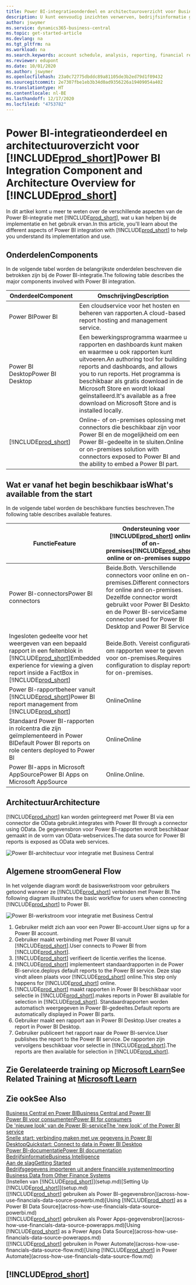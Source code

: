 ```yaml
---
title: Power BI-integratieonderdeel en architectuuroverzicht voor Business Central | Microsoft Docs
description: U kunt eenvoudig inzichten verwerven, bedrijfsinformatie genereren en KPI's vaststellen op basis van uw Business Central-gegevens met de Business Central-apps voor Power BI.
author: jswymer
ms.service: dynamics365-business-central
ms.topic: get-started-article
ms.devlang: na
ms.tgt_pltfrm: na
ms.workload: na
ms.search.keywords: account schedule, analysis, reporting, financial report, business intelligence, KPI
ms.reviewer: edupont
ms.date: 10/01/2020
ms.author: jswymer
ms.openlocfilehash: 23a0c72775dbddc89a81105de3b2ed79d1f09432
ms.sourcegitcommit: 2e7307fbe1eb3b34d0ad9356226a19409054a402
ms.translationtype: HT
ms.contentlocale: nl-BE
ms.lasthandoff: 12/17/2020
ms.locfileid: "4753782"
---
```

# <a name="power-bi-integration-component-and-architecture-overview-for-prod_short"></a><span data-ttu-id="0d89e-103">Power BI-integratieonderdeel en architectuuroverzicht voor [!INCLUDE[prod_short](includes/prod_short.md)]</span><span class="sxs-lookup"><span data-stu-id="0d89e-103">Power BI Integration Component and Architecture Overview for [!INCLUDE[prod_short](includes/prod_short.md)]</span></span>

<span data-ttu-id="0d89e-104">In dit artikel komt u meer te weten over de verschillende aspecten van de Power BI-integratie met [!INCLUDE[prod_short](includes/prod_short.md)], wat u kan helpen bij de implementatie en het gebruik ervan.</span><span class="sxs-lookup"><span data-stu-id="0d89e-104">In this article, you'll learn about the different aspects of Power BI integration with [!INCLUDE[prod_short](includes/prod_short.md)] to help you understand its implementation and use.</span></span>

## <a name="components"></a><span data-ttu-id="0d89e-105">Onderdelen</span><span class="sxs-lookup"><span data-stu-id="0d89e-105">Components</span></span>

<span data-ttu-id="0d89e-106">In de volgende tabel worden de belangrijkste onderdelen beschreven die betrokken zijn bij de Power BI-integratie.</span><span class="sxs-lookup"><span data-stu-id="0d89e-106">The following table describes the major components involved with Power BI integration.</span></span>

|<span data-ttu-id="0d89e-107">Onderdeel</span><span class="sxs-lookup"><span data-stu-id="0d89e-107">Component</span></span>|<span data-ttu-id="0d89e-108">Omschrijving</span><span class="sxs-lookup"><span data-stu-id="0d89e-108">Description</span></span>|
|---------|-----------|
|<span data-ttu-id="0d89e-109">Power BI</span><span class="sxs-lookup"><span data-stu-id="0d89e-109">Power BI</span></span>|<span data-ttu-id="0d89e-110">Een cloudservice voor het hosten en beheren van rapporten.</span><span class="sxs-lookup"><span data-stu-id="0d89e-110">A cloud-based report hosting and management service.</span></span>|
|<span data-ttu-id="0d89e-111">Power BI Desktop</span><span class="sxs-lookup"><span data-stu-id="0d89e-111">Power BI Desktop</span></span>|<span data-ttu-id="0d89e-112">Een bewerkingsprogramma waarmee u rapporten en dashboards kunt maken en waarmee u ook rapporten kunt uitvoeren.</span><span class="sxs-lookup"><span data-stu-id="0d89e-112">An authoring tool for building reports and dashboards, and allows you to run reports.</span></span> <span data-ttu-id="0d89e-113">Het programma is beschikbaar als gratis download in de Microsoft Store en wordt lokaal geïnstalleerd.</span><span class="sxs-lookup"><span data-stu-id="0d89e-113">It's available as a free download on Microsoft Store and is installed locally.</span></span>|
|[!INCLUDE[prod_short](includes/prod_short.md)]|<span data-ttu-id="0d89e-114">Online- of on-premises oplossing met connectors die beschikbaar zijn voor Power BI en de mogelijkheid om een Power BI-gedeelte in te sluiten.</span><span class="sxs-lookup"><span data-stu-id="0d89e-114">Online or on-premises solution with connectors exposed to Power BI and the ability to embed a Power BI part.</span></span>|

## <a name="whats-available-from-the-start"></a><span data-ttu-id="0d89e-115">Wat er vanaf het begin beschikbaar is</span><span class="sxs-lookup"><span data-stu-id="0d89e-115">What's available from the start</span></span>

<span data-ttu-id="0d89e-116">In de volgende tabel worden de beschikbare functies beschreven.</span><span class="sxs-lookup"><span data-stu-id="0d89e-116">The following table describes available features.</span></span>

|<span data-ttu-id="0d89e-117">Functie</span><span class="sxs-lookup"><span data-stu-id="0d89e-117">Feature</span></span>|<span data-ttu-id="0d89e-118">Ondersteuning voor [!INCLUDE[prod_short](includes/prod_short.md)] online of on-premises</span><span class="sxs-lookup"><span data-stu-id="0d89e-118">[!INCLUDE[prod_short](includes/prod_short.md)] online or on-premises support</span></span>|
|-------|---------------------|
|<span data-ttu-id="0d89e-119">Power BI-connectors</span><span class="sxs-lookup"><span data-stu-id="0d89e-119">Power BI connectors</span></span>|<span data-ttu-id="0d89e-120">Beide.</span><span class="sxs-lookup"><span data-stu-id="0d89e-120">Both.</span></span> <span data-ttu-id="0d89e-121">Verschillende connectors voor online en on-premises.</span><span class="sxs-lookup"><span data-stu-id="0d89e-121">Different connectors for online and on-premises.</span></span> <span data-ttu-id="0d89e-122">Dezelfde connector wordt gebruikt voor Power BI Desktop en de Power BI-service</span><span class="sxs-lookup"><span data-stu-id="0d89e-122">Same connector used for Power BI Desktop and Power BI Service</span></span> |
|<span data-ttu-id="0d89e-123">Ingesloten gedeelte voor het weergeven van een bepaald rapport in een feitenblok in [!INCLUDE[prod_short](includes/prod_short.md)]</span><span class="sxs-lookup"><span data-stu-id="0d89e-123">Embedded experience for viewing a given report inside a FactBox in [!INCLUDE[prod_short](includes/prod_short.md)]</span></span>|<span data-ttu-id="0d89e-124">Beide.</span><span class="sxs-lookup"><span data-stu-id="0d89e-124">Both.</span></span> <span data-ttu-id="0d89e-125">Vereist configuratie om rapporten weer te geven voor on-premises.</span><span class="sxs-lookup"><span data-stu-id="0d89e-125">Requires configuration to display reports for on-premises.</span></span>|
|<span data-ttu-id="0d89e-126">Power BI-rapportbeheer vanuit [!INCLUDE[prod_short](includes/prod_short.md)]</span><span class="sxs-lookup"><span data-stu-id="0d89e-126">Power BI report management from [!INCLUDE[prod_short](includes/prod_short.md)]</span></span>|<span data-ttu-id="0d89e-127">Online</span><span class="sxs-lookup"><span data-stu-id="0d89e-127">Online</span></span>|
|<span data-ttu-id="0d89e-128">Standaard Power BI-rapporten in rolcentra die zijn geïmplementeerd in Power BI</span><span class="sxs-lookup"><span data-stu-id="0d89e-128">Default Power BI reports on role centers deployed to Power BI</span></span>|<span data-ttu-id="0d89e-129">Online</span><span class="sxs-lookup"><span data-stu-id="0d89e-129">Online</span></span>|
|<span data-ttu-id="0d89e-130">Power BI-apps in Microsoft AppSource</span><span class="sxs-lookup"><span data-stu-id="0d89e-130">Power BI Apps on Microsoft AppSource</span></span>|<span data-ttu-id="0d89e-131">Online.</span><span class="sxs-lookup"><span data-stu-id="0d89e-131">Online.</span></span>|

## <a name="architecture"></a><span data-ttu-id="0d89e-132">Architectuur</span><span class="sxs-lookup"><span data-stu-id="0d89e-132">Architecture</span></span>

[!INCLUDE[prod_short](includes/prod_short.md)] <span data-ttu-id="0d89e-133">kan worden geïntegreerd met Power BI via een connector die OData gebruikt.</span><span class="sxs-lookup"><span data-stu-id="0d89e-133">integrates with Power BI through a connector using OData.</span></span> <span data-ttu-id="0d89e-134">De gegevensbron voor Power BI-rapporten wordt beschikbaar gemaakt in de vorm van OData-webservices.</span><span class="sxs-lookup"><span data-stu-id="0d89e-134">The data source for Power BI reports is exposed as OData web services.</span></span>

![Power BI-architectuur voor integratie met Business Central](./media/power-bi-architecture.png)

## <a name="general-flow"></a><span data-ttu-id="0d89e-136">Algemene stroom</span><span class="sxs-lookup"><span data-stu-id="0d89e-136">General Flow</span></span>

<span data-ttu-id="0d89e-137">In het volgende diagram wordt de basiswerkstroom voor gebruikers getoond wanneer ze [!INCLUDE[prod_short](includes/prod_short.md)] verbinden met Power BI.</span><span class="sxs-lookup"><span data-stu-id="0d89e-137">The following diagram illustrates the basic workflow for users when connecting [!INCLUDE[prod_short](includes/prod_short.md)] to Power BI.</span></span>

![Power BI-werkstroom voor integratie met Business Central](./media/power-bi-flow.png)

1. <span data-ttu-id="0d89e-139">Gebruiker meldt zich aan voor een Power BI-account.</span><span class="sxs-lookup"><span data-stu-id="0d89e-139">User signs up for a Power BI account.</span></span>
2. <span data-ttu-id="0d89e-140">Gebruiker maakt verbinding met Power BI vanuit [!INCLUDE[prod_short](includes/prod_short.md)].</span><span class="sxs-lookup"><span data-stu-id="0d89e-140">User connects to Power BI from [!INCLUDE[prod_short](includes/prod_short.md)].</span></span>
3. [!INCLUDE[prod_short](includes/prod_short.md)] <span data-ttu-id="0d89e-141">verifieert de licentie.</span><span class="sxs-lookup"><span data-stu-id="0d89e-141">verifies the license.</span></span>
4. [!INCLUDE[prod_short](includes/prod_short.md)] <span data-ttu-id="0d89e-142">implementeert standaardrapporten in de Power BI-service.</span><span class="sxs-lookup"><span data-stu-id="0d89e-142">deploys default reports to the Power BI service.</span></span> <span data-ttu-id="0d89e-143">Deze stap vindt alleen plaats voor [!INCLUDE[prod_short](includes/prod_short.md)] online.</span><span class="sxs-lookup"><span data-stu-id="0d89e-143">This step only happens for [!INCLUDE[prod_short](includes/prod_short.md)] online.</span></span>
5. [!INCLUDE[prod_short](includes/prod_short.md)] <span data-ttu-id="0d89e-144">maakt rapporten in Power BI beschikbaar voor selectie in [!INCLUDE[prod_short](includes/prod_short.md)].</span><span class="sxs-lookup"><span data-stu-id="0d89e-144">makes reports in Power BI available for selection in [!INCLUDE[prod_short](includes/prod_short.md)].</span></span> <span data-ttu-id="0d89e-145">Standaardrapporten worden automatisch weergegeven in Power BI-gedeeltes.</span><span class="sxs-lookup"><span data-stu-id="0d89e-145">Default reports are automatically displayed in Power BI parts.</span></span>
6. <span data-ttu-id="0d89e-146">Gebruiker maakt een rapport aan in Power BI Desktop.</span><span class="sxs-lookup"><span data-stu-id="0d89e-146">User creates a report in Power BI Desktop.</span></span>
7. <span data-ttu-id="0d89e-147">Gebruiker publiceert het rapport naar de Power BI-service.</span><span class="sxs-lookup"><span data-stu-id="0d89e-147">User publishes the report to the Power BI service.</span></span> <span data-ttu-id="0d89e-148">De rapporten zijn vervolgens beschikbaar voor selectie in [!INCLUDE[prod_short](includes/prod_short.md)].</span><span class="sxs-lookup"><span data-stu-id="0d89e-148">The reports are then available for selection in [!INCLUDE[prod_short](includes/prod_short.md)].</span></span>

## <a name="see-related-training-at-microsoft-learn"></a><span data-ttu-id="0d89e-149">Zie Gerelateerde training op [Microsoft Learn](/learn/modules/configure-powerbi-excel-dynamics-365-business-central/index)</span><span class="sxs-lookup"><span data-stu-id="0d89e-149">See Related Training at [Microsoft Learn](/learn/modules/configure-powerbi-excel-dynamics-365-business-central/index)</span></span>

## <a name="see-also"></a><span data-ttu-id="0d89e-150">Zie ook</span><span class="sxs-lookup"><span data-stu-id="0d89e-150">See Also</span></span>

[<span data-ttu-id="0d89e-151">Business Central en Power BI</span><span class="sxs-lookup"><span data-stu-id="0d89e-151">Business Central and Power BI</span></span>](admin-powerbi.md)  
[<span data-ttu-id="0d89e-152">Power BI voor consumenten</span><span class="sxs-lookup"><span data-stu-id="0d89e-152">Power BI for consumers</span></span>](/power-bi/consumer/end-user-consumer)  
[<span data-ttu-id="0d89e-153">De 'nieuwe look' van de Power BI-service</span><span class="sxs-lookup"><span data-stu-id="0d89e-153">The 'new look' of the Power BI service</span></span>](/power-bi/service-new-look)  
[<span data-ttu-id="0d89e-154">Snelle start: verbinding maken met uw gegevens in Power BI Desktop</span><span class="sxs-lookup"><span data-stu-id="0d89e-154">Quickstart: Connect to data in Power BI Desktop</span></span>](/power-bi/desktop-quickstart-connect-to-data)  
[<span data-ttu-id="0d89e-155">Power BI-documentatie</span><span class="sxs-lookup"><span data-stu-id="0d89e-155">Power BI documentation</span></span>](/power-bi/)  
[<span data-ttu-id="0d89e-156">Bedrijfsinformatie</span><span class="sxs-lookup"><span data-stu-id="0d89e-156">Business Intelligence</span></span>](bi.md)  
[<span data-ttu-id="0d89e-157">Aan de slag</span><span class="sxs-lookup"><span data-stu-id="0d89e-157">Getting Started</span></span>](product-get-started.md)  
[<span data-ttu-id="0d89e-158">Bedrijfsgegevens importeren uit andere financiële systemen</span><span class="sxs-lookup"><span data-stu-id="0d89e-158">Importing Business Data from Other Finance Systems</span></span>](across-import-data-configuration-packages.md)  
<span data-ttu-id="0d89e-159">[Instellen van [!INCLUDE[prod_short](includes/prod_short.md)]](setup.md)</span><span class="sxs-lookup"><span data-stu-id="0d89e-159">[Setting Up [!INCLUDE[prod_short](includes/prod_short.md)]](setup.md)</span></span>  
<span data-ttu-id="0d89e-160">[[!INCLUDE[prod_short](includes/prod_short.md)] gebruiken als Power BI-gegevensbron](across-how-use-financials-data-source-powerbi.md)</span><span class="sxs-lookup"><span data-stu-id="0d89e-160">[Using [!INCLUDE[prod_short](includes/prod_short.md)] as a Power BI Data Source](across-how-use-financials-data-source-powerbi.md)</span></span>  
<span data-ttu-id="0d89e-161">[[!INCLUDE[prod_short](includes/prod_short.md)] gebruiken als Power Apps-gegevensbron](across-how-use-financials-data-source-powerapps.md)</span><span class="sxs-lookup"><span data-stu-id="0d89e-161">[Using [!INCLUDE[prod_short](includes/prod_short.md)] as a Power Apps Data Source](across-how-use-financials-data-source-powerapps.md)</span></span>  
<span data-ttu-id="0d89e-162">[[!INCLUDE[prod_short](includes/prod_short.md)] gebruiken in Power Automate](across-how-use-financials-data-source-flow.md)</span><span class="sxs-lookup"><span data-stu-id="0d89e-162">[Using [!INCLUDE[prod_short](includes/prod_short.md)] in Power Automate](across-how-use-financials-data-source-flow.md)</span></span>  

## [!INCLUDE[prod_short](includes/free_trial_md.md)]  
